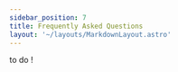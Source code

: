 ```yaml
---
sidebar_position: 7
title: Frequently Asked Questions
layout: '~/layouts/MarkdownLayout.astro'
---
```


to do !